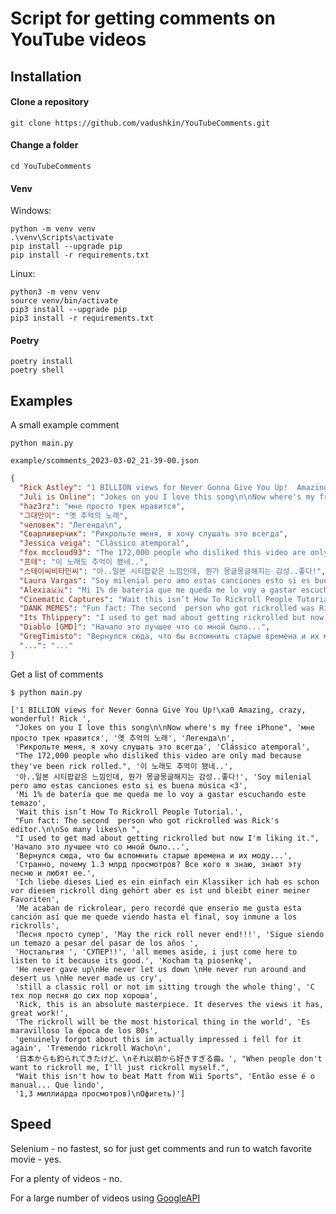# Script for getting comments on YouTube videos

Installation
------------

#### Clone a repository

```
git clone https://github.com/vadushkin/YouTubeComments.git
```

#### Change a folder

```
cd YouTubeComments
```

#### Venv

Windows:

```shell
python -m venv venv
.\venv\Scripts\activate
pip install --upgrade pip
pip install -r requirements.txt
```

Linux:

```shell
python3 -m venv venv
source venv/bin/activate
pip3 install --upgrade pip
pip3 install -r requirements.txt
```

#### Poetry

```
poetry install
poetry shell
```

Examples
---------

A small example comment

```shell
python main.py
```

```example/scomments_2023-03-02_21-39-00.json```

```json
{
  "Rick Astley": "1 BILLION views for Never Gonna Give You Up!  Amazing, crazy, wonderful! Rick ️",
  "Juli is Online": "Jokes on you I love this song\n\nNow where's my free iPhone",
  "haz3rz": "мне просто трек нравится",
  "그대만이": "옛 추억의 노래",
  "человек": "Легенда\n",
  "Сварливерчик": "Рикрольте меня, я хочу слушать это всегда",
  "Jessica veiga": "Clássico atemporal",
  "fox mccloud93": "The 172,000 people who disliked this video are only mad because they've been rick rolled.",
  "프테": "이 노래도 추억이 됐네..",
  "스테이씨비타민씨": "아..일본 시티팝같은 느낌인데, 뭔가 몽글몽글해지는 감성..좋다!",
  "Laura Vargas": "Soy milenial pero amo estas canciones esto si es buena música <3",
  "Alexia🇲🇳": "Mi 1% de batería que me queda me lo voy a gastar escuchando este temazo",
  "Cinematic Captures": "Wait this isn’t How To Rickroll People Tutorial.",
  "DANK MEMES": "Fun fact: The second  person who got rickrolled was Rick's editor.\n\nSo many likes\n ",
  "Its Thlippery": "I used to get mad about getting rickrolled but now I'm liking it.",
  "Diablo [GMD]": "Начало это лучшее что со мной было...",
  "GregTimisto": "Вернулся сюда, что бы вспомнить старые времена и их моду...",
  "...": "..."
}
```

Get a list of comments

```shell
$ python main.py

['1 BILLION views for Never Gonna Give You Up!\xa0 Amazing, crazy, wonderful! Rick ️',
 "Jokes on you I love this song\n\nNow where's my free iPhone", 'мне просто трек нравится', '옛 추억의 노래', 'Легенда\n',
 'Рикрольте меня, я хочу слушать это всегда', 'Clássico atemporal',
 "The 172,000 people who disliked this video are only mad because they've been rick rolled.", '이 노래도 추억이 됐네..',
 '아..일본 시티팝같은 느낌인데, 뭔가 몽글몽글해지는 감성..좋다!', 'Soy milenial pero amo estas canciones esto si es buena música <3',
 'Mi 1% de batería que me queda me lo voy a gastar escuchando este temazo',
 'Wait this isn’t How To Rickroll People Tutorial.',
 "Fun fact: The second  person who got rickrolled was Rick's editor.\n\nSo many likes\n ",
 "I used to get mad about getting rickrolled but now I'm liking it.", 'Начало это лучшее что со мной было...',
 'Вернулся сюда, что бы вспомнить старые времена и их моду...',
 'Странно, почему 1.3 млрд просмотров? Все кого я знаю, знают эту песню и любят ее.',
 'Ich liebe dieses Lied es ein einfach ein Klassiker ich hab es schon vor diesem rickroll ding gehört aber es ist und bleibt einer meiner Favoriten',
 'Me acaban de rickrolear, pero recordé que enserio me gusta esta canción así que me quede viendo hasta el final, soy inmune a los rickrolls',
 'Песня просто супер', 'May the rick roll never end!!!', 'Sigue siendo un temazo a pesar del pasar de los años ',
 'Ностальгия ', 'СУПЕР!!', 'all memes aside, i just come here to listen to it because its good.', 'Kocham tą piosenkę',
 'He never gave up\nHe never let us down \nHe never run around and desert us \nHe never made us cry',
 'still a classic roll or not im sitting trough the whole thing', 'С тех пор песня до сих пор хороша',
 'Rick, this is an absolute masterpiece. It deserves the views it has, great work!',
 'The rickroll will be the most historical thing in the world', 'Es maravilloso la época de los 80s',
 'genuinely forgot about this im actually impressed i fell for it again', 'Tremendo rickroll Wacho\n',
 '日本からも釣られてきたけど、\nそれ以前から好きすぎる曲。', "When people don't want to rickroll me, I'll just rickroll myself.",
 "Wait this isn't how to beat Matt from Wii Sports", 'Então esse é o manual... Que lindo',
 '1,3 миллиарда просмотров)\nОфигеть)']
```

Speed
-----

Selenium - no fastest, so for just get comments and run to watch favorite movie - yes.

For a plenty of videos - no.

For a large number of videos using [GoogleAPI](https://developers.google.com/youtube/v3)
